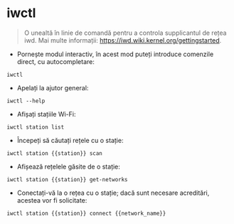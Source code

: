 # iwctl

> O unealtă în linie de comandă pentru a controla supplicantul de rețea iwd.
> Mai multe informații: <https://iwd.wiki.kernel.org/gettingstarted>.

- Pornește modul interactiv, în acest mod puteți introduce comenzile direct, cu autocompletare:

`iwctl`

- Apelați la ajutor general:

`iwctl --help`

- Afișați stațiile Wi-Fi:

`iwctl station list`

- Începeți să căutați rețele cu o stație:

`iwctl station {{station}} scan`

- Afișează rețelele găsite de o stație:

`iwctl station {{station}} get-networks`

- Conectați-vă la o rețea cu o stație; dacă sunt necesare acreditări, acestea vor fi solicitate:

`iwctl station {{station}} connect {{network_name}}`
